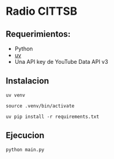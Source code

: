 # Radio CITTSB

## Requerimientos:
* Python
* [uv](https://docs.astral.sh/uv/)
* Una API key de YouTube Data API v3

## Instalacion


`uv venv`

`source .venv/bin/activate`

`uv pip install -r requirements.txt`


## Ejecucion

`` python main.py ``